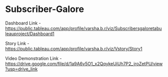 # Subscriber-Galore

Dashboard Link - https://public.tableau.com/app/profile/varsha.b.r/viz/Subscribersgaloretabuleauproject/Dashboard1

Story Link - https://public.tableau.com/app/profile/varsha.b.r/viz/Vstory/Story1

Video Demonstration Link - https://drive.google.com/file/d/1a9A6v5O1_x2QqykeUiUh7P2_jroZetPU/view?usp=drive_link
